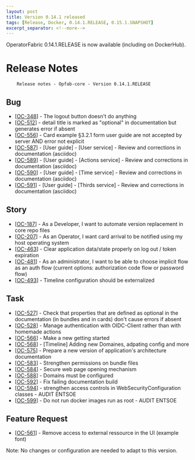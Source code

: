 ```yaml
---
layout: post
title: Version 0.14.1 released
tags: [Release, Docker, 0.14.1.RELEASE, 0.15.1.SNAPSHOT]
excerpt_separator: <!--more-->
---
```

OperatorFabric 0.14.1.RELEASE is now available (including on DockerHub).
<!--more-->

# Release Notes


        Release notes - Opfab-core - Version 0.14.1.RELEASE
    
<h2>        Bug
</h2>
<ul>
<li>[<a href='https://opfab.atlassian.net/browse/OC-348'>OC-348</a>] -         The logout button doesn&#39;t do anything
</li>
<li>[<a href='https://opfab.atlassian.net/browse/OC-512'>OC-512</a>] -         detail title is marked as &quot;optional&quot; in documentation but generates error if absent
</li>
<li>[<a href='https://opfab.atlassian.net/browse/OC-556'>OC-556</a>] -         Card example §3.2.1 form user guide are not accepted by server AND error not explicit
</li>
<li>[<a href='https://opfab.atlassian.net/browse/OC-587'>OC-587</a>] -         [User guide] - [User service] - Review and corrections in documentation (asciidoc)
</li>
<li>[<a href='https://opfab.atlassian.net/browse/OC-589'>OC-589</a>] -         [User guide] - [Actions service] - Review and corrections in documentation (asciidoc)
</li>
<li>[<a href='https://opfab.atlassian.net/browse/OC-590'>OC-590</a>] -         [User guide] - [Time service] - Review and corrections in documentation (asciidoc)
</li>
<li>[<a href='https://opfab.atlassian.net/browse/OC-591'>OC-591</a>] -         [User guide] - [Thirds service] - Review and corrections in documentation (asciidoc)
</li>
</ul>
    
<h2>        Story
</h2>
<ul>
<li>[<a href='https://opfab.atlassian.net/browse/OC-187'>OC-187</a>] -         As a Developer, I want to automate version replacement in core repo files
</li>
<li>[<a href='https://opfab.atlassian.net/browse/OC-207'>OC-207</a>] -         As an Operator, I want card arrival to be notified using my host operating system
</li>
<li>[<a href='https://opfab.atlassian.net/browse/OC-463'>OC-463</a>] -         Clear application data/state properly on log out / token expiration
</li>
<li>[<a href='https://opfab.atlassian.net/browse/OC-481'>OC-481</a>] -         As an administrator, I want to be able to choose implicit flow as an auth flow (current options: authorization code flow or password flow)
</li>
<li>[<a href='https://opfab.atlassian.net/browse/OC-493'>OC-493</a>] -         Timeline configuration should be externalized
</li>
</ul>
    
<h2>        Task
</h2>
<ul>
<li>[<a href='https://opfab.atlassian.net/browse/OC-527'>OC-527</a>] -         Check that properties that are defined as optional in the documentation (in bundles and in cards) don&#39;t cause errors if absent
</li>
<li>[<a href='https://opfab.atlassian.net/browse/OC-528'>OC-528</a>] -         Manage authentication with OIDC-Client rather than with homemade actions
</li>
<li>[<a href='https://opfab.atlassian.net/browse/OC-566'>OC-566</a>] -         Make a new getting started
</li>
<li>[<a href='https://opfab.atlassian.net/browse/OC-568'>OC-568</a>] -         [Timeline] Adding new Domaines, adpating config and more
</li>
<li>[<a href='https://opfab.atlassian.net/browse/OC-575'>OC-575</a>] -         Prepare a new version of application&#39;s architecture documentation
</li>
<li>[<a href='https://opfab.atlassian.net/browse/OC-583'>OC-583</a>] -         Strengthen permissions on bundle files
</li>
<li>[<a href='https://opfab.atlassian.net/browse/OC-584'>OC-584</a>] -         Secure web page opening mechanism 
</li>
<li>[<a href='https://opfab.atlassian.net/browse/OC-588'>OC-588</a>] -         Domains must be configured
</li>
<li>[<a href='https://opfab.atlassian.net/browse/OC-592'>OC-592</a>] -         Fix failing documentation build
</li>
<li>[<a href='https://opfab.atlassian.net/browse/OC-594'>OC-594</a>] -         strengthen access controls  in WebSecurityConfiguration classes - AUDIT ENTSOE
</li>
<li>[<a href='https://opfab.atlassian.net/browse/OC-599'>OC-599</a>] -         Do not run docker images run as root - AUDIT ENTSOE 
</li>
</ul>
            
<h2>        Feature Request
</h2>
<ul>
<li>[<a href='https://opfab.atlassian.net/browse/OC-561'>OC-561</a>] -         Remove access to external ressource in the UI (example font) 
</li>
</ul>

Note: No changes or configuration are needed to adapt to this version.
